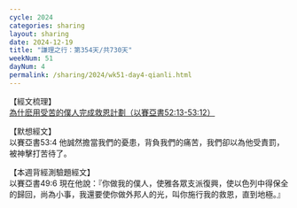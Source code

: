 ```yaml
---
cycle: 2024
categories: sharing
layout: sharing
date: 2024-12-19
title: "謙理之行：第354天/共730天"
weekNum: 51
dayNum: 4
permalink: /sharing/2024/wk51-day4-qianli.html
---
```


【經文梳理】  
<a href="https://youtu.be/WTqq3qFlKJU" target="_blank">為什麽用受苦的僕人完成救恩計劃（以賽亞書52:13-53:12）</a>

【默想經文】  
以賽亞書53:4 他誠然擔當我們的憂患，背負我們的痛苦，我們卻以為他受責罰，被神擊打苦待了。

【本週背經測驗題經文】  
以賽亞書49:6 現在他說：『你做我的僕人，使雅各眾支派復興，使以色列中得保全的歸回，尚為小事，我還要使你做外邦人的光，叫你施行我的救恩，直到地極。』
